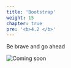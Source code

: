 ```yaml
---
title: 'Bootstrap'
weight: 15
chapter: true
pre: '<b>4.2 </b>'
---
```


Be brave and go ahead

![Coming soon](/img/coming-soon.png)

